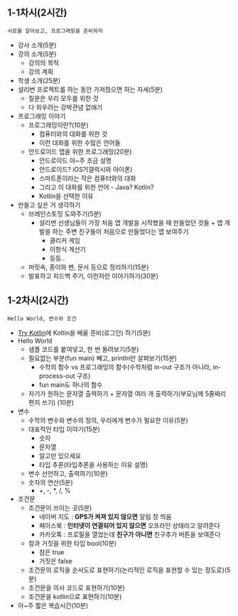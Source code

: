 ## 1-1차시(2시간)
`서로를 알아보고, 프로그래밍을 준비하자`

- 강사 소개(5분)
- 강의 소개(5분)
    - 강의의 목적
    - 강의 계획
- 학생 소개(25분)
- 설리번 프로젝트를 하는 동안 가져줬으면 하는 자세(5분)
    - 질문은 우리 모두를 위한 것
    - 다 외우려는 강박관념 없애기
- 프로그래밍 이야기
    - 프로그래밍이란?(10분)
        - 컴퓨터와의 대화를 위한 것
        - 이런 대화를 위한 수많은 언어들
    - 안드로이드 앱을 위한 프로그래밍(20분)
        - 안드로이드 아~주 조금 설명
        - 안드로이드? iOS?(갤럭시와 아이폰)
        - 스마트폰이라는 작은 컴퓨터와의 대화
        - 그리고 이 대화를 위한 언어 - Java? Kotlin?
        - Kotlin을 선택한 이유
- 만들고 싶은 거 생각하기
    - 브레인스토밍 도와주기(5분)
        - 설리번 선생님들이 가장 처음 앱 개발을 시작했을 때 만들었던 것들 + 앱 개발을 하는 주변 친구들이 처음으로 만들었다는 앱 보여주기
            - 클리커 게임
            - 이항식 계산기
            - 등등..
    - 머릿속, 종이와 펜, 문서 등으로 정리하기(15분)
    - 발표하고 피드백 주기, 이런저런 이야기하기(30분)

## 1-2차시(2시간)
`Hello World, 변수와 조건`

- [Try Kotlin](https://try.kotlinlang.org/#/Examples/Hello,%20world!/Simplest%20version/Simplest%20version.kt)에 Kotlin을 배울 준비(로그인) 하기(5분)
- Hello World
    - 샘플 코드를 붙여넣고, 한 번 돌려보기(5분)
    - 필요없는 부분(fun main) 빼고, println만 살펴보기(15분)
        - 수학의 함수 vs 프로그래밍의 함수(수학처럼 in-out 구조가 아니라, in-process-out 구조)
        - fun main도 하나의 함수
    - 자기가 원하는 문자열 출력하기 + 문자열 여러 개 출력하기(부모님께 5줄짜리 편지 쓰기) (10분)
- 변수
    - 수학의 변수와 변수의 정의, 우리에게 변수가 필요한 이유(5분)
    - 대표적인 타입 이야기(15분)
        - 숫자
        - 문자열
        - 알고만 있으세요
        - 타입 추론(타입추론을 사용하는 이유 설명)
    - 변수 선언하고, 출력하기(10분)
    - 숫자의 연산(5분)
        - +, -, *, /, %
- 조건문
    - 조건문이 쓰이는 곳(5분)
        - 네이버 지도 : **GPS가 켜져 있지 않으면** 알림 창 띄움
        - 페이스북 : **인터넷이 연결되어 있지 않으면** 오프라인 상태라고 알려준다
        - 카카오톡 : 프로필을 열었는데 **친구가 아니면** 친구추가 버튼을 보여준다
    - 참과 거짓을 위한 타입 bool(10분)
        - 참은 true
        - 거짓은 false
    - 조건문의 로직을 순서도로 표현하기(논리적인 로직을 표현할 수 있는 정도로)(5분)
    - 조건문을 의사 코드로 표현하기(10분)
    - 조건문을 kotlin으로 표현하기(10분)
- 아~주 짧은 복습시간(10분)
